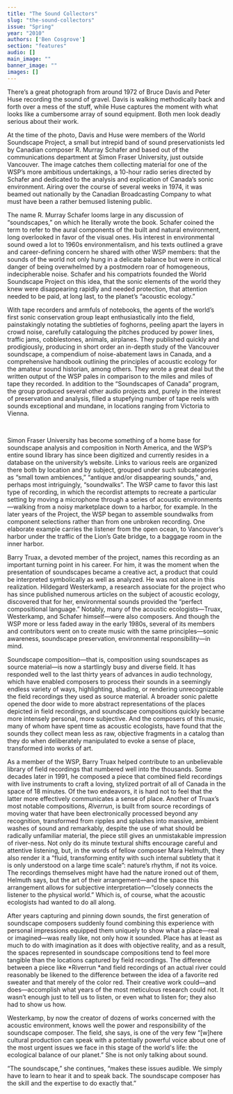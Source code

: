 ```yaml
---
title: "The Sound Collectors"
slug: "the-sound-collectors"
issue: "Spring"
year: "2010"
authors: ['Ben Cosgrove']
section: "features"
audio: []
main_image: ""
banner_image: ""
images: []
---
```

There’s a great photograph from around 1972 of Bruce Davis and Peter Huse recording the sound of gravel. Davis is walking methodically back and forth over a mess of the stuff, while Huse captures the moment with what looks like a cumbersome array of sound equipment. Both men look deadly serious about their work.

 At the time of the photo, Davis and Huse were members of the World Soundscape Project, a small but intrepid band of sound preservationists led by Canadian composer R. Murray Schafer and based out of the communications department at Simon Fraser University, just outside Vancouver. The image catches them collecting material for one of the WSP’s more ambitious undertakings, a 10-hour radio series directed by Schafer and dedicated to the analysis and explication of Canada’s sonic environment. Airing over the course of several weeks in 1974, it was beamed out nationally by the Canadian Broadcasting Company to what must have been a rather bemused listening public.

 The name R. Murray Schafer looms large in any discussion of “soundscapes,” on which he literally wrote the book. Schafer coined the term to refer to the aural components of the built and natural environment, long overlooked in favor of the visual ones. His interest in environmental sound owed a lot to 1960s environmentalism, and his texts outlined a grave and career-defining concern he shared with other WSP members: that the sounds of the world not only hung in a delicate balance but were in critical danger of being overwhelmed by a postmodern roar of homogeneous, indecipherable noise. Schafer and his compatriots founded the World Soundscape Project on this idea, that the sonic elements of the world they knew were disappearing rapidly and needed protection, that attention needed to be paid, at long last, to the planet’s “acoustic ecology.”

 With tape recorders and armfuls of notebooks, the agents of the world’s first sonic conservation group leapt enthusiastically into the field, painstakingly notating the subtleties of foghorns, peeling apart the layers in crowd noise, carefully cataloguing the pitches produced by power lines, traffic jams, cobblestones, animals, airplanes. They published quickly and prodigiously, producing in short order an in-depth study of the Vancouver soundscape, a compendium of noise-abatement laws in Canada, and a comprehensive handbook outlining the principles of acoustic ecology for the amateur sound historian, among others. They wrote a great deal but the written output of the WSP pales in comparison to the miles and miles of tape they recorded. In addition to the “Soundscapes of Canada” program, the group produced several other audio projects and, purely in the interest of preservation and analysis, filled a stupefying number of tape reels with sounds exceptional and mundane, in locations ranging from Victoria to Vienna.

 

Simon Fraser University has become something of a home base for soundscape analysis and composition in North America, and the WSP’s entire sound library has since been digitized and currently resides in a database on the university’s website. Links to various reels are organized there both by location and by subject, grouped under such subcategories as “small town ambiences,” “antique and/or disappearing sounds,” and, perhaps most intriguingly, “soundwalks”. The WSP came to favor this last type of recording, in which the recordist attempts to recreate a particular setting by moving a microphone through a series of acoustic environments—walking from a noisy marketplace down to a harbor, for example. In the later years of the Project, the WSP began to assemble soundwalks from component selections rather than from one unbroken recording. One elaborate example carries the listener from the open ocean, to Vancouver’s harbor under the traffic of the Lion’s Gate bridge, to a baggage room in the inner harbor. 

 Barry Truax, a devoted member of the project, names this recording as an important turning point in his career. For him, it was the moment when the presentation of soundscapes became a creative act, a product that could be interpreted symbolically as well as analyzed. He was not alone in this realization. Hildegard Westerkamp, a research associate for the project who has since published numerous articles on the subject of acoustic ecology, discovered that for her, environmental sounds provided the “perfect compositional language.” Notably, many of the acoustic ecologists—Truax, Westerkamp, and Schafer himself—were also composers. And though the WSP more or less faded away in the early 1980s, several of its members and contributors went on to create music with the same principles—sonic awareness, soundscape preservation, environmental responsibility—in mind.

 Soundscape composition—that is, composition using soundscapes as source material—is now a startlingly busy and diverse field. It has responded well to the last thirty years of advances in audio technology, which have enabled composers to process their sounds in a seemingly endless variety of ways, highlighting, shading, or rendering unrecognizable the field recordings they used as source material. A broader sonic palette opened the door wide to more abstract representations of the places depicted in field recordings, and soundscape compositions quickly became more intensely personal, more subjective. And the composers of this music, many of whom have spent time as acoustic ecologists, have found that the sounds they collect mean less as raw, objective fragments in a catalog than they do when deliberately manipulated to evoke a sense of place, transformed into works of art.

 As a member of the WSP, Barry Truax helped contribute to an unbelievable library of field recordings that numbered well into the thousands. Some decades later in 1991, he composed a piece that combined field recordings with live instruments to craft a loving, stylized portrait of all of Canada in the space of 18 minutes. Of the two endeavors, it is hard not to feel that the latter more effectively communicates a sense of place. Another of Truax’s most notable compositions, *Riverrun*, is built from source recordings of moving water that have been electronically processed beyond any recognition, transformed from ripples and splashes into massive, ambient washes of sound and remarkably, despite the use of what should be radically unfamiliar material, the piece still gives an unmistakable impression of river-ness. Not only do its minute textural shifts encourage careful and attentive listening, but, in the words of fellow composer Mara Helmuth, they also render it a “fluid, transforming entity with such internal subtlety that it is only understood on a large time scale”: nature’s rhythm, if not its voice. The recordings themselves might have had the nature ironed out of them, Helmuth says, but the art of their arrangement—and the space this arrangement allows for subjective interpretation—“closely connects the listener to the physical world.” Which is, of course, what the acoustic ecologists had wanted to do all along.

 After years capturing and pinning down sounds, the first generation of soundscape composers suddenly found combining this experience with personal impressions equipped them uniquely to show what a place—real or imagined—was really like, not only how it sounded. Place has at least as much to do with imagination as it does with objective reality, and as a result, the spaces represented in soundscape compositions tend to feel more tangible than the locations captured by field recordings. The difference between a piece like *Riverrun *and field recordings of an actual river could reasonably be likened to the difference between the idea of a favorite red sweater and that merely of the color red. Their creative work could—and does—accomplish what years of the most meticulous research could not. It wasn’t enough just to tell us to listen, or even what to listen for; they also had to show us how.

 Westerkamp, by now the creator of dozens of works concerned with the acoustic environment, knows well the power and responsibility of the soundscape composer. The field, she says, is one of the very few “[w]here cultural production can speak with a potentially powerful voice about one of the most urgent issues we face in this stage of the world's life: the ecological balance of our planet.” She is not only talking about sound.

 “The soundscape,” she continues, “makes these issues audible. We simply have to learn to hear it and to speak back. The soundscape composer has the skill and the expertise to do exactly that.”

